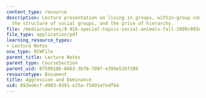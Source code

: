 ```yaml
---
content_type: resource
description: Lecture presentation on living in groups, within-group competition, aggression,
  the structure of social groups, and the price of hierarchy.
file: /media/courses/9-916-special-topics-social-animals-fall-2009/893ee6cfd9030391e25af5891efedf64_MIT9_916F09_lec09.pdf
file_type: application/pdf
learning_resource_types:
- Lecture Notes
ocw_type: OCWFile
parent_title: Lecture Notes
parent_type: CourseSection
parent_uid: 6759918b-6663-3b76-700f-e399e52bf208
resourcetype: Document
title: Aggression and Dominance
uid: 893ee6cf-d903-0391-e25a-f5891efedf64
---
```

